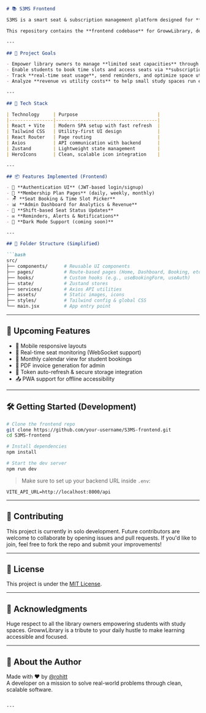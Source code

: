 
```markdown
# 📚 S3MS Frontend

S3MS is a smart seat & subscription management platform designed for **private study libraries** that provide personal learning environments such as tables, internet, AC rooms, silent zones, and more. Unlike traditional libraries, it helps library owners manage **seat availability, student allocation, memberships, and profit insights**—all from one clean dashboard.

This repository contains the **frontend codebase** for GrowwLibrary, developed with **React + Vite + Tailwind CSS** for blazing-fast performance and modular design.

---

## 🚀 Project Goals

- Empower library owners to manage **limited seat capacities** through intelligent multi-shift logic.
- Enable students to book time slots and access seats via **subscription-based plans**.
- Track **real-time seat usage**, send reminders, and optimize space utilization.
- Analyze **revenue vs utility costs** to help small study spaces run efficiently.

---

## 🧱 Tech Stack

| Technology     | Purpose                             |
|----------------|-------------------------------------|
| React + Vite   | Modern SPA setup with fast refresh  |
| Tailwind CSS   | Utility-first UI design             |
| React Router   | Page routing                        |
| Axios          | API communication with backend      |
| Zustand        | Lightweight state management        |
| HeroIcons      | Clean, scalable icon integration    |

---

## 📦 Features Implemented (Frontend)

- 🔐 **Authentication UI** (JWT-based login/signup)
- 🎫 **Membership Plan Pages** (daily, weekly, monthly)
- 🪑 **Seat Booking & Time Slot Picker**
- 📊 **Admin Dashboard for Analytics & Revenue**
- 🔄 **Shift-based Seat Status Updates**
- ✉️ **Reminders, Alerts & Notifications**
- 🌙 **Dark Mode Support (coming soon)**

---

## 📂 Folder Structure (Simplified)

```bash
src/
├── components/      # Reusable UI components
├── pages/           # Route-based pages (Home, Dashboard, Booking, etc.)
├── hooks/           # Custom hooks (e.g., useBookingForm, useAuth)
├── state/           # Zustand stores
├── services/        # Axios API utilities
├── assets/          # Static images, icons
├── styles/          # Tailwind config & global CSS
└── main.jsx         # App entry point
```

---

## 🧪 Upcoming Features

- 📱 Mobile responsive layouts  
- 📍 Real-time seat monitoring (WebSocket support)  
- 📅 Monthly calendar view for student bookings  
- 🧾 PDF invoice generation for admin  
- 🔄 Token auto-refresh & secure storage integration  
- 📤 PWA support for offline accessibility  

---

## 🛠️ Getting Started (Development)

```bash
# Clone the frontend repo
git clone https://github.com/your-username/S3MS-frontend.git
cd S3MS-frontend

# Install dependencies
npm install

# Start the dev server
npm run dev
```

> Make sure to set up your backend URL inside `.env`:
```env
VITE_API_URL=http://localhost:8000/api
```

---

## 🤝 Contributing

This project is currently in solo development. Future contributors are welcome to collaborate by opening issues and pull requests. If you'd like to join, feel free to fork the repo and submit your improvements!

---

## 📜 License

This project is under the [MIT License](./LICENSE).

---

## 🙌 Acknowledgments

Huge respect to all the library owners empowering students with study spaces. GrowwLibrary is a tribute to your daily hustle to make learning accessible and focused.

---

## 💬 About the Author

Made with ❤️ by [@rohitt](https://github.com/your-username)  
A developer on a mission to solve real-world problems through clean, scalable software.

```

---
